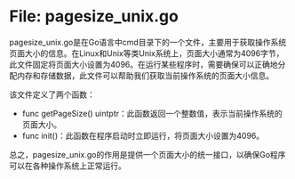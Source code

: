 # File: pagesize_unix.go

pagesize_unix.go是在Go语言中cmd目录下的一个文件，主要用于获取操作系统页面大小的信息。在Linux和Unix等类Unix系统上，页面大小通常为4096字节，此文件固定将页面大小设置为4096。在运行某些程序时，需要确保可以正确地分配内存和存储数据，此文件可以帮助我们获取当前操作系统的页面大小信息。

该文件定义了两个函数：

- func getPageSize() uintptr：此函数返回一个整数值，表示当前操作系统的页面大小。
- func init()：此函数在程序启动时立即运行，将页面大小设置为4096。

总之，pagesize_unix.go的作用是提供一个页面大小的统一接口，以确保Go程序可以在各种操作系统上正常运行。

